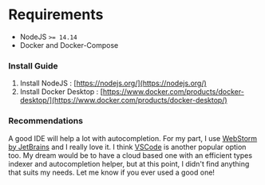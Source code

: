# Requirements

* NodeJS `>= 14.14`
* Docker and Docker-Compose

### Install Guide
1. Install NodeJS : [https://nodejs.org/](https://nodejs.org/)
2. Install Docker Desktop : [https://www.docker.com/products/docker-desktop/](https://www.docker.com/products/docker-desktop/)

### Recommendations
A good IDE will help a lot with autocompletion. For my part, I
use [WebStorm by JetBrains](https://www.jetbrains.com/webstorm/) and I really love it.
I think [VSCode](https://code.visualstudio.com/) is another popular option too.
My dream would be to have a cloud based one with an efficient types indexer and autocompletion helper,
but at this point, I didn't find anything that suits my needs.
Let me know if you ever used a good one!
